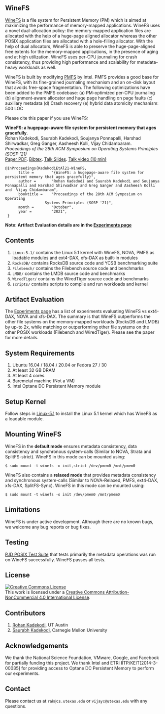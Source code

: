 ## WineFS

[WineFS](https://github.com/utsaslab/WineFS) is a file system for Persistent Memory (PM) which is aimed at maximizing the performance of memory-mapped applications. WineFS uses a novel dual-allocation policy: the memory-mapped application files are allocated with the help of a huge-page aligned allocator whereas the other POSIX application files are allocated with a hole-filling allocator. With the help of dual allocators, WineFS is able to preserve the huge-page-aligned free extents for the memory-mapped applications, in the presence of aging and at high utilization. WineFS uses per-CPU journaling for crash consistency, thus providing high performance and scalability for metadata-heavy workloads as well. 

WineFS is built by modifying [PMFS](https://github.com/linux-pmfs/pmfs) by Intel. PMFS provides a good base for WineFS, with its fine-grained journaling mechanism and an on-disk layout that avoids free-space fragmentation. The following optimizations have been added to the PMFS codebase: 
(a) PM-optimized per-CPU journaling
(b) alignment-aware allocator and huge page handling on page faults
(c) auxiliary metadata
(d) Crash recovery
(e) hybrid data atomicity mechanism: 500 LOC

Please cite this paper if you use WineFS:

**WineFS: a hugepage-aware file system for persistent memory that ages gracefully**.<br>
Rohan Kadekodi, Saurabh Kadekodi, Soujanya Ponnapalli, Harshad Shirwadkar, Greg Ganger, Aasheesh Kolli, Vijay Chidambaram.<br>
*Proceedings of the 28th ACM Symposium on Operating Systems Principles (SOSP '21)*<br>
[Paper PDF](https://www.cs.utexas.edu/~vijay/papers/winefs-sosp21.pdf). [Bibtex](https://www.cs.utexas.edu/~vijay/bibtex/winefs-sosp21.bib). [Talk Slides](https://www.cs.utexas.edu/~vijay/papers/winefs-sosp21-slides.pdf). [Talk video (10 min)](https://www.youtube.com/watch?v=16Ami3IsYI8)

~~~~
@InProceedings{KadekodiEtAl21-WineFS,
      title =        "{WineFS: a hugepage-aware file system for persistent memory that ages gracefully}",
      author =       "Rohan Kadedodi and Saurabh Kadekodi and Soujanya Ponnapalli and Harshad Shirwadkar and Greg Ganger and Aasheesh Kolli and  Vijay Chidambaram",
      booktitle =    "Proceedings of the 28th ACM Symposium on Operating
                  Systems Principles (SOSP '21)",
      month =        "October",
      year =         "2021",
 }
~~~~

**Note: Artifact Evaluation details are in the [Experiments page](https://github.com/rohankadekodi/WineFS/blob/main/Experiments.md)**

## Contents

1. `Linux-5.1/` contains the Linux 5.1 kernel with WineFS, NOVA, PMFS as loadable modules and ext4-DAX, xfs-DAX as built-in modules
2. `RocksDB/` contains RocksDB source code and YCSB benchmarking suite
4. `Filebench/` contains the Filebench source code and benchmarks
5. `LMDB/` contains the LMDB source code and benchmarks
6. `WiredTiger/` contains the WiredTiger source code and benchmarks
7. `scripts/` contains scripts to compile and run workloads and kernel

## Artifact Evaluation

The [Experiments page](https://github.com/rohankadekodi/WineFS/blob/main/Experiments.md)
has a list of experiments evaluating WineFS vs ext4-DAX, NOVA and xfs-DAX. The summary is that WineFS outperforms the other file systems on the memory-mapped workloads (RocksDB and LMDB) by up-to 2x, while matching or outperforming other file systems on the other POSIX workloads (Filebench and WiredTiger). Please see the paper for more details.

## System Requirements

1. Ubuntu 16.04 / 18.04 / 20.04 or Fedora 27 / 30
2. At least 32 GB DRAM
3. At least 4 cores
4. Baremetal machine (Not a VM)
5. Intel Optane DC Persistent Memory module

## Setup Kernel
Follow steps in [Linux-5.1](https://github.com/rohankadekodi/WineFS/tree/main/Linux-5.1) to install the Linux 5.1 kernel which has WineFS as a loadable module.

## Mounting WineFS
WineFS in the **default mode** ensures metadata consistency, data consistency and synchronous system-calls (Similar to NOVA, Strata and SplitFS-strict). WineFS in this mode can be mounted using:

```
$ sudo mount -t winefs -o init,strict /dev/pmem0 /mnt/pmem0
```

WineFS also contains a **relaxed mode** that provides metadata consistency and synchronous system-calls (Similar to NOVA-Relaxed, PMFS, ext4-DAX, xfs-DAX, SplitFS-Sync). WineFS in this mode can be mounted using:

```
$ sudo mount -t winefs -o init /dev/pmem0 /mnt/pmem0
```

## Limitations
WineFS is under active development. Although there are no known bugs, we welcome any bug reports or bug fixes. 

## Testing
[PJD POSIX Test Suite](https://www.tuxera.com/community/posix-test-suite/) that tests primarily the metadata operations was run on WineFS successfully. WineFS passes all tests. 

## License
<a rel="license" href="http://creativecommons.org/licenses/by-nc/4.0/"><img alt="Creative Commons License" style="border-width:0" src="https://i.creativecommons.org/l/by-nc/4.0/88x31.png" /></a><br />This work is licensed under a <a rel="license" href="http://creativecommons.org/licenses/by-nc/4.0/">Creative Commons Attribution-NonCommercial 4.0 International License</a>.

## Contributors

1. [Rohan Kadekodi](https://github.com/rohankadekodi), UT Austin
2. [Saurabh Kadekodi](https://github.com/saurabhkadekodi), Carnegie Mellon University

## Acknowledgements

We thank the National Science Foundation, VMware, Google, and Facebook for partially funding this project. We thank Intel and ETRI IITP/KEIT[2014-3-00035] for providing access to Optane DC Persistent Memory to perform our experiments.

## Contact

Please contact us at `rak@cs.utexas.edu` or `vijayc@utexas.edu` with any questions.
